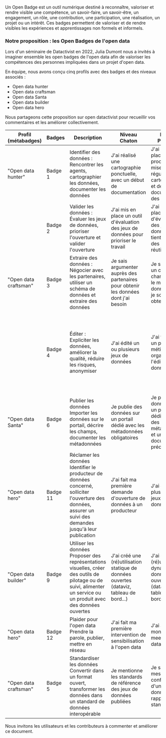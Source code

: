 Un Open Badge est un outil numérique destiné à reconnaître, valoriser et rendre visible une compétence, un savoir-faire, un savoir-être, un engagement, un rôle, une contribution, une participation, une réalisation, un projet ou un intérêt. Ces badges permettent de valoriser et de rendre visibles les expériences et apprentissages non formels et informels.

### Notre proposition : les Open Badges de l'open data

Lors d'un séminaire de Datactivist en 2022, Julia Dumont nous a invités à imaginer ensemble les open badges de l'open data afin de valoriser les compétences des personnes impliquées dans un projet d'open data.

En équipe, nous avons conçu cinq profils avec des badges et des niveaux associés :

- Open data hunter
- Open data craftsman
- Open data Santa
- Open data builder
- Open data hero

Nous partageons cette proposition sur open datactivist pour recueillir vos commentaires et les améliorer collectivement.

| Profil (métabadges)   | Badges   | Description                                                                                                                                                              | Niveau Chaton                                                                            | Niveau Panthère                                                                                              | Niveau Tigre à dent de sabre                                                                                                                                        |
|-----------------------|----------|--------------------------------------------------------------------------------------------------------------------------------------------------------------------------|------------------------------------------------------------------------------------------|--------------------------------------------------------------------------------------------------------------|---------------------------------------------------------------------------------------------------------------------------------------------------------------------|
| "Open data hunter"    | Badge 1  | Identifier des données : <br />Rencontrer les agents, cartographier les données, documenter les données                                                                  | J'ai réalisé une cartographie ponctuelle, avec un début de documentation                 | J'ai mis en place un processus de mise à jour régulier de la cartographie et de la documentation des données | J'ai automatisé le processus de cartographie et de documentation                                                                                                    |
|                       | Badge 2  | Valider les données :<br />Évaluer les jeux de données, prioriser l'ouverture et valider l'ouverture                                                                     | J'ai mis en place un outil d'évaluation des jeux de données pour prioriser le travail    | J'ai mis en place un outil d'évaluation des jeux de données qui tient compte des réutilisateurs              | J'ai construit une feuille de route d'ouverture des données en fonction de l'évaluation des jeux de données                                                         |
| "Open data craftsman" | Badge 3  | Extraire des données : <br />Négocier avec les partenaires, utiliser un schéma de données et extraire des données                                                        | Je sais argumenter auprès des partenaires pour obtenir les données dont j'ai besoin      | Je sais rédiger un cahier des charges avec le modèle de données que je souhaite obtenir                      | Je sais rédiger des lignes de commande pour extraire des données                                                                                                    |
|                       | Badge 4  | Éditer : <br />Expliciter les données, améliorer la qualité, réduire les risques, anonymiser                                                                             | J'ai édité un ou plusieurs jeux de données                                               | J'ai formalisé un processus métier pour organiser l'édition de données                                       | Je sais implémenter un pipeline permettant d'automatiser l'édition de données et j'ai créé un système d'alerte pour détecter les anomalies dans les jeux de données |
| "Open data Santa"     | Badge 6  | Publier les données<br />Importer les données sur le portail, décrire les champs, documenter les métadonnées                                                             | Je publie des données sur un portail dédié avec les métadonnées obligatoires             | Je publie des données sur un portail dédié avec des métadonnées et une documentation précise                 | J'ai automatisé le processus de publication des données                                                                                                             |
| "Open data hero"      | Badge 11 | Réclamer les données<br />Identifier le producteur de données concerné, solliciter l'ouverture des données, assurer un suivi des demandes jusqu'à leur publication       | J'ai fait ma première demande d'ouverture de données à un producteur                     | J'ai demandé plus de dix jeux de données                                                                     | J'ai obtenu l'ouverture de plus de dix jeux de données                                                                                                              |
| "Open data builder"   | Badge 9  | Utiliser les données<br />Proposer des représentations visuelles, créer des outils de pilotage ou de suivi, alimenter un service ou un produit avec des données ouvertes | J'ai créé une (ré)utilisation statique de données ouvertes (dataviz, tableau de bord...) | J'ai créé une (ré)utilisation dynamique de données ouvertes (dataviz, tableau de bord...)                    | J'ai créé un service/produit complexe utilisant plusieurs sources de données ouvertes                                                                               |
| "Open data hero"      | Badge 12 | Plaider pour l'open data<br />Prendre la parole, publier, mettre en réseau                                                                                               | J'ai fait ma première intervention de sensibilisation à l'open data                      | J'ai animé mon premier meetup open data                                                                      | J'ai un badge "Apprécié" sur #TeamOpenData                                                                                                                          |
| "Open data craftsman" | Badge 5  | Standardiser les données<br />Convertir dans un format ouvert, transformer les données dans un standard de données interopérable                                         | Je mentionne les standards de référence des jeux de données publiées                     | Je sais mesurer la conformité d'un jeu de données par rapport à un standard                                  | Je transforme des données pour les rendre compatibles avec des standards                                                                                            |

Nous invitons les utilisateurs et les contributeurs à commenter et améliorer ce document.
